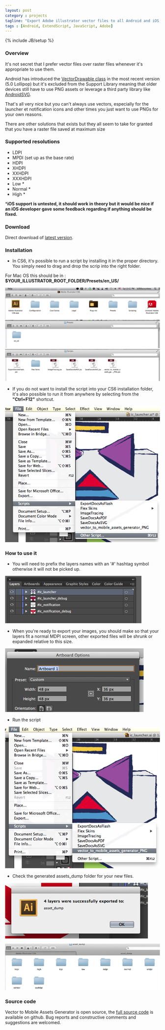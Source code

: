 ```yaml
---
layout: post
category : projects
tagline: "Export Adobe illustrator vector files to all Android and iOS resolutions"
tags : [Android, ExtendScript, JavaScript, Adobe]
---
```

{% include JB/setup %}

### Overview

It's not secret that I prefer vector files over raster files whenever it's appropriate to use them.

Android has introduced the [VectorDrawable class](https://developer.android.com/reference/android/graphics/drawable/VectorDrawable.html)
in the most recent version (5.0 Lollipop) but it's excluded from the Support Library meaning that older devices still have to use
PNG assets or leverage a third party library like [AndroidSVG](https://code.google.com/p/androidsvg/).

That's all very nice but you can't always use vectors, especially for the launcher et notification icons and other times 
you just want to use PNGs for your own reasons.

There are other solutions that exists but they all seem to take for granted that you have a raster file saved at maximum
size 

### Supported resolutions

- LDPI 
- MPDI (set up as the base rate)
- HDPI
- XHDPI
- XXHDPI
- XXXHDPI
- Low *
- Normal *
- High *

***iOS support is untested, it should work in theory but it would be nice if an iOS developer gave some feedback regarding
if anything should be fixed.**

### Download

Direct download of [latest version](/assets/vector_mobile_assets_generator/vector_to_mobile_assets_generator_PNG.jsx).

### Installation

* In CS6, it's possible to run a script by installing it in the proper directory. You simply need to drag and drop the scrip
into the right folder.

For Mac OS this should be in : **$YOUR_ILLUSTRATOR_ROOT_FOLDER/Presets/en_US/**

![layers](/assets/vector_mobile_assets_generator/install_1.png)
![layers](/assets/vector_mobile_assets_generator/install_2.png)
![layers](/assets/vector_mobile_assets_generator/install_3.png)

* If you do not want to install the script into your CS6 installation folder, it's also possible to run it from anywhere
by selecting from the **"Ctrl+F12"** shortcut.

![layers](/assets/vector_mobile_assets_generator/install_ctrl_f12.png)

### How to use it

* You will need to prefix the layers names with an '#' hashtag symbol otherwise it will not be picked up.

![layers](/assets/vector_mobile_assets_generator/how_to_layers.png)

* When you're ready to export your images, you should make so that your layers fit a normal MDPI screen, other exported
files will be shrunk or expanded relative to this size.

![layers](/assets/vector_mobile_assets_generator/how_to_artboard.png)

* Run the script

![layers](/assets/vector_mobile_assets_generator/how_to_run.png)

* Check the generated assets_dump folder for your new files.

![layers](/assets/vector_mobile_assets_generator/how_to_success_dialog.png)

![layers](/assets/vector_mobile_assets_generator/how_to_assets_dump.png)

### Source code

Vector to Mobile Assets Generator is open source, 
the [full source code](https://github.com/DontBelieveTheByte/vector_to_mobile_assets_generator) is available on github.
Bug reports and constructive comments and suggestions are welcomed.

